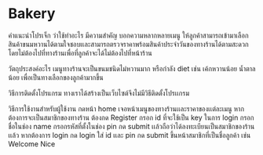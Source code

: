 # Bakery
คำแนะนำโปรเจ็ก ว่าใช้ทำอะไร มีความสำคัญ
บอกความหลากหลายเมนู ให้ลูกค้าสามารถเข้ามาเลือกสินค้าขนมหวานได้ตามใจชอบเเละสามารถตรวจราคาพร้อมสินค้าประจำวันของทางร้านได้ตามสะดวก โดยไม่ต้องไปที่ทางร้านเพื่อที่ลูกค้าจะได้ไม่ต้องไปที่หน้าร้าน

วัตถุประสงค์อะไร
เมนูทางร้านจะเป็นขนมชนิดไม่หวานมาก หรือกำลัง diet เช่น เค้กหวานน้อย น้ำตาลน้อย เพื่อเป็นทางเลือกของลูกค้ามากขึ้น

วิธีการติดตั้งโปรแกรม
ทางเราได้สร้างเป็นเว็บไซต์จึงไม่มีวิธีติดตั้งโปรเเกรม 

วิธีการใช้งานสำหรับผู้ใช้งาน
กดหน้า home
เจอหน้าเมนูของทางร้านเเละราคาของเเต่ละเมนู
หากต้องการจะเป็นสมาชิกของทางร้าน ต้องกด Register 
กรอก id ที่จะใช้เป็น key ในการ login
กรอกชื่อในช่อง name
กรอกรหัสที่ตั้งในช่อง pin
กด submit เเล้วถือว่าได้ลงทะเบียนเป็นสมาชิกของร้านเเล้ว
หากต้องการ login กด login
ใส่ id เเละ pin
กด submit
ขึ้นหน้าสมาชิกที่เป็นชื่อลูกค้า เช่น Welcome Nice
